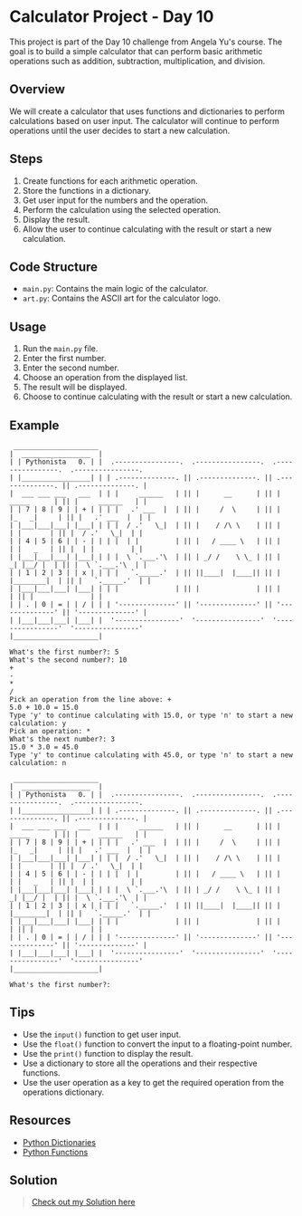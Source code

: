 # Calculator Project - Day 10

This project is part of the Day 10 challenge from Angela Yu's course. The goal is to build a simple calculator that can perform basic arithmetic operations such as addition, subtraction, multiplication, and division.

## Overview

We will create a calculator that uses functions and dictionaries to perform calculations based on user input. The calculator will continue to perform operations until the user decides to start a new calculation.

## Steps

1. Create functions for each arithmetic operation.
2. Store the functions in a dictionary.
3. Get user input for the numbers and the operation.
4. Perform the calculation using the selected operation.
5. Display the result.
6. Allow the user to continue calculating with the result or start a new calculation.

## Code Structure

- `main.py`: Contains the main logic of the calculator.
- `art.py`: Contains the ASCII art for the calculator logo.

## Usage

1. Run the `main.py` file.
2. Enter the first number.
3. Enter the second number.
4. Choose an operation from the displayed list.
5. The result will be displayed.
6. Choose to continue calculating with the result or start a new calculation.

## Example

```
 _____________________
|  _________________  |
| | Pythonista   0. | |  .----------------.  .----------------.  .----------------.  .----------------. 
| |_________________| | | .--------------. || .--------------. || .--------------. || .--------------. |
|  ___ ___ ___   ___  | | |     ______   | || |      __      | || |   _____      | || |     ______   | |
| | 7 | 8 | 9 | | + | | | |   .' ___  |  | || |     /  \     | || |  |_   _|     | || |   .' ___  |  | |
| |___|___|___| |___| | | |  / .'   \_|  | || |    / /\ \    | || |    | |       | || |  / .'   \_|  | |
| | 4 | 5 | 6 | | - | | | |  | |         | || |   / ____ \   | || |    | |   _   | || |  | |         | |
| |___|___|___| |___| | | |  \ `.___.'\  | || | _/ /    \ \_ | || |   _| |__/ |  | || |  \ `.___.'\  | |
| | 1 | 2 | 3 | | x | | | |   `._____.'  | || ||____|  |____|| || |  |________|  | || |   `._____.'  | |
| |___|___|___| |___| | | |              | || |              | || |              | || |              | |
| | . | 0 | = | | / | | | '--------------' || '--------------' || '--------------' || '--------------' |
| |___|___|___| |___| |  '----------------'  '----------------'  '----------------'  '----------------' 
|_____________________|

What's the first number?: 5
What's the second number?: 10
+
-
*
/
Pick an operation from the line above: +
5.0 + 10.0 = 15.0
Type 'y' to continue calculating with 15.0, or type 'n' to start a new calculation: y
Pick an operation: *
What's the next number?: 3
15.0 * 3.0 = 45.0
Type 'y' to continue calculating with 45.0, or type 'n' to start a new calculation: n

 _____________________
|  _________________  |
| | Pythonista   0. | |  .----------------.  .----------------.  .----------------.  .----------------. 
| |_________________| | | .--------------. || .--------------. || .--------------. || .--------------. |
|  ___ ___ ___   ___  | | |     ______   | || |      __      | || |   _____      | || |     ______   | |
| | 7 | 8 | 9 | | + | | | |   .' ___  |  | || |     /  \     | || |  |_   _|     | || |   .' ___  |  | |
| |___|___|___| |___| | | |  / .'   \_|  | || |    / /\ \    | || |    | |       | || |  / .'   \_|  | |
| | 4 | 5 | 6 | | - | | | |  | |         | || |   / ____ \   | || |    | |   _   | || |  | |         | |
| |___|___|___| |___| | | |  \ `.___.'\  | || | _/ /    \ \_ | || |   _| |__/ |  | || |  \ `.___.'\  | |
| | 1 | 2 | 3 | | x | | | |   `._____.'  | || ||____|  |____|| || |  |________|  | || |   `._____.'  | |
| |___|___|___| |___| | | |              | || |              | || |              | || |              | |
| | . | 0 | = | | / | | | '--------------' || '--------------' || '--------------' || '--------------' |
| |___|___|___| |___| |  '----------------'  '----------------'  '----------------'  '----------------' 
|_____________________|

What's the first number?: 
```

## Tips

- Use the `input()` function to get user input.
- Use the `float()` function to convert the input to a floating-point number.
- Use the `print()` function to display the result.
- Use a dictionary to store all the operations and their respective functions.
- Use the user operation as a key to get the required operation from the operations dictionary.

## Resources

- [Python Dictionaries](https://www.w3schools.com/python/python_dictionaries.asp)
- [Python Functions](https://www.w3schools.com/python/python_functions.asp)

## Solution

> [Check out my Solution here](./main.py)